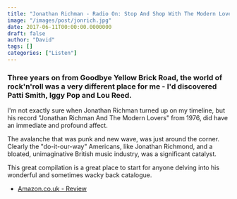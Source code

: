 ```yaml
---
title: "Jonathan Richman - Radio On: Stop And Shop With The Modern Lovers (1997)"
image: "/images/post/jonrich.jpg"
date: 2017-06-11T00:00:00.0000000
draft: false
author: "David"
tags: []
categories: ["Listen"]
---
```

### Three years on from Goodbye Yellow Brick Road, the world of rock'n'roll was a very different place for me -  I'd discovered Patti Smith, Iggy Pop and Lou Reed.
  
I'm not exactly sure when Jonathan Richman turned up on my timeline, but his record "Jonathan Richman And The Modern Lovers" from 1976, did have an immediate and profound affect. 

The avalanche that was punk and new wave, was just around the corner. Clearly the "do-it-our-way" Americans, like Jonathan Richmond, and a bloated, unimaginative British music industry, was a significant catalyst. 

This great compilation is a great place to start for anyone delving into his wonderful and sometimes wacky back catalogue.

-  [Amazon.co.uk - Review](https://www.amazon.co.uk/Radio-Stop-Shop-Modern-Lovers/dp/B000005C56/ref=sr_1_25?s=music&ie=UTF8&qid=1497168811&sr=1-25&keywords=jonathan+richman)